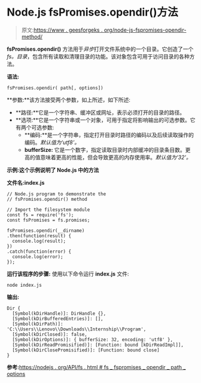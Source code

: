 # Node.js fsPromises.opendir()方法

> 原文:[https://www . geesforgeks . org/node-js-fspromises-opendir-method/](https://www.geeksforgeeks.org/node-js-fspromises-opendir-method/)

**fsPromises.opendir()** 方法用于*异步*打开文件系统中的一个目录。它创造了一个 *fs。目录*，包含所有读取和清理目录的功能。该对象包含可用于访问目录的各种方法。

**语法:**

```
fsPromises.opendir( path[, options])
```

**参数:**该方法接受两个参数，如上所述，如下所述:

*   **路径:**它是一个字符串、缓冲区或网址，表示必须打开的目录的路径。
*   **选项:**它是一个字符串或一个对象，可用于指定将影响输出的可选参数。它有两个可选参数:
    *   **编码:**是一个字符串，指定打开目录时路径的编码以及后续读取操作的编码。*默认值为‘utf8’。*
    *   **bufferSize:** 它是一个数字，指定读取目录时内部缓冲的目录条目数。更高的值意味着更高的性能，但会导致更高的内存使用率。*默认值为‘32’。*

**示例:**这个示例说明了 Node.js 中的**方法**

**文件名:index.js**

```
// Node.js program to demonstrate the 
// fsPromises.opendir() method 

// Import the filesystem module 
const fs = require('fs'); 
const fsPromises = fs.promises;

fsPromises.opendir(__dirname)
.then(function(result) {
  console.log(result);
})
.catch(function(error) {
  console.log(error);
});
```

**运行该程序的步骤:**
使用以下命令运行 **index.js** 文件:

```
node index.js
```

**输出:**

```
Dir {
  [Symbol(kDirHandle)]: DirHandle {},
  [Symbol(kDirBufferedEntries)]: [],
  [Symbol(kDirPath)]: 'C:\\Users\\Lenovo\\Downloads\\Internship\\Program',
  [Symbol(kDirClosed)]: false,
  [Symbol(kDirOptions)]: { bufferSize: 32, encoding: 'utf8' },
  [Symbol(kDirReadPromisified)]: [Function: bound [kDirReadImpl]],
  [Symbol(kDirClosePromisified)]: [Function: bound close]
}

```

**参考:**[https://nodejs . org/API/fs . html # fs _ fspromises _ opendir _ path _ options](https://nodejs.org/api/fs.html#fs_fspromises_opendir_path_options)